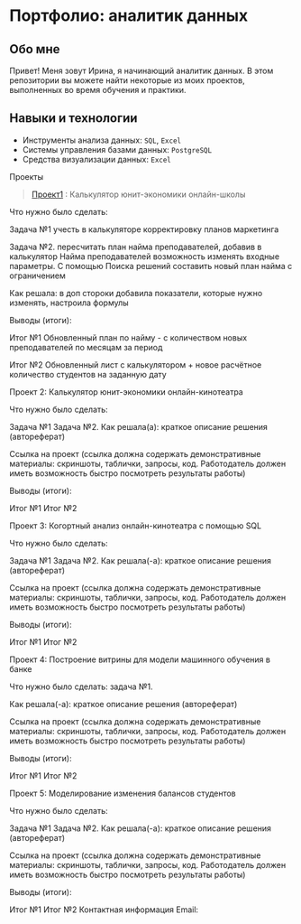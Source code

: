 <p>  <h1> Портфолио: аналитик данных </h1> <p>
<p>  <h2>  Обо мне </h2> <p>
<p> Привет! Меня зовут Ирина, я начинающий аналитик данных.  В этом репозитории вы можете найти некоторые из моих проектов, выполненных во время обучения и практики.<p>

  
## Навыки и технологии
- Инструменты анализа данных: ``SQL``, ``Excel``
- Системы управления базами данных: ``PostgreSQL``
- Средства визуализации данных: ``Excel``

  
<p>Проекты<p>
  
> <a href="https://github.com/users/ponomira/projects/1">Проект1</a> : Калькулятор юнит-экономики онлайн-школы 

Что нужно было сделать:

Задача №1 учесть в калькуляторе корректировку планов маркетинга<p>
Задача №2. пересчитать план найма преподавателей, добавив в калькулятор Найма преподавателей возможность изменять входные параметры. С помощью Поиска решений составить новый план найма с ограничением<p>
Как решала: в доп стороки добавила показатели, которые нужно изменять, настроила формулы

Выводы (итоги):

Итог №1  Обновленный план по найму - с количеством новых преподавателей по месяцам за период<p>
Итог №2 Обновленный лист с калькулятором + новое расчётное количество студентов на заданную дату

Проект 2: Калькулятор юнит-экономики онлайн-кинотеатра

Что нужно было сделать:

Задача №1
Задача №2.
Как решала(а): краткое описание решения (автореферат)

Ссылка на проект (ссылка должна содержать демонстративные материалы: скриншоты, таблички, запросы, код. Работодатель должен иметь возможность быстро посмотреть результаты работы)

Выводы (итоги):

Итог №1
Итог №2


Проект 3: Когортный анализ онлайн-кинотеатра с помощью SQL

Что нужно было сделать:

Задача №1
Задача №2.
Как решала(-а): краткое описание решения (автореферат)

Ссылка на проект (ссылка должна содержать демонстративные материалы: скриншоты, таблички, запросы, код. Работодатель должен иметь возможность быстро посмотреть результаты работы)

Выводы (итоги):

Итог №1
Итог №2

Проект 4: Построение витрины для модели машинного обучения в банке

Что нужно было сделать: задача №1.

Как решала(-а): краткое описание решения (автореферат)

Ссылка на проект (ссылка должна содержать демонстративные материалы: скриншоты, таблички, запросы, код. Работодатель должен иметь возможность быстро посмотреть результаты работы)

Выводы (итоги):

Итог №1
Итог №2

Проект 5: Моделирование изменения балансов студентов

Что нужно было сделать:

Задача №1
Задача №2.
Как решала(-а): краткое описание решения (автореферат)

Ссылка на проект (ссылка должна содержать демонстративные материалы: скриншоты, таблички, запросы, код. Работодатель должен иметь возможность быстро посмотреть результаты работы)

Выводы (итоги):

Итог №1
Итог №2
Контактная информация
Email: 
